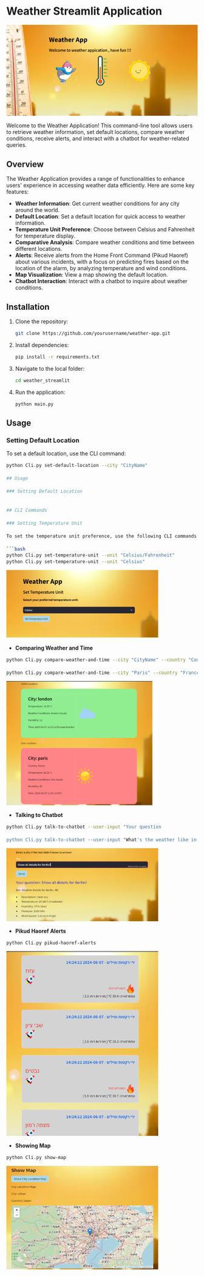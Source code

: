 # Weather Streamlit Application

![Weather App](screenshot/welcome.png)

Welcome to the Weather Application! This command-line tool allows users to retrieve weather information, set default locations, compare weather conditions, receive alerts, and interact with a chatbot for weather-related queries.

## Overview

The Weather Application provides a range of functionalities to enhance users' experience in accessing weather data efficiently. Here are some key features:

- **Weather Information**: Get current weather conditions for any city around the world.
- **Default Location**: Set a default location for quick access to weather information.
- **Temperature Unit Preference**: Choose between Celsius and Fahrenheit for temperature display.
- **Comparative Analysis**: Compare weather conditions and time between different locations.
- **Alerts**: Receive alerts from the Home Front Command (Pikud Haoref) about various incidents, with a focus on predicting fires based on the location of the alarm, by analyzing temperature and wind conditions.
- **Map Visualization**: View a map showing the default location.
- **Chatbot Interaction**: Interact with a chatbot to inquire about weather conditions.

## Installation

1. Clone the repository:

    ```bash
    git clone https://github.com/yourusername/weather-app.git
    ```

2. Install dependencies:

    ```bash
    pip install -r requirements.txt
    ```

3. Navigate to the local folder:

    ```bash
    cd weather_streamlit
    ```

4. Run the application:

    ```bash
    python main.py
    ```

## Usage

### Setting Default Location

To set a default location, use the CLI command:

```bash
python Cli.py set-default-location --city "CityName"

## Usage

### Setting Default Location


## CLI Commands

### Setting Temperature Unit

To set the temperature unit preference, use the following CLI commands:

```bash
python Cli.py set-temperature-unit --unit "Celsius/Fahrenheit"
python Cli.py set-temperature-unit --unit "Celsius"
```
<img src="screenshot/settemp.png" alt="Weather App" width="400">

- **Comparing Weather and Time**
```bash
python Cli.py compare-weather-and-time --city "CityName" --country "CountryName" --timezone "Timezone"

python Cli.py compare-weather-and-time --city "Paris" --country "France" --timezone "Europe/London"

```
<img src="screenshot/compare.png" alt="Weather App" width="400">

- **Talking to Chatbot**
```bash
python Cli.py talk-to-chatbot --user-input "Your question 

python Cli.py talk-to-chatbot --user-input "What's the weather like in Tokyo?"

```
<img src="screenshot/chatbot.png" alt="Weather App" width="400">

- **Pikud Haoref Alerts**
```bash
python Cli.py pikud-haoref-alerts 
```
<img src="screenshot/pikud haoref.png" alt="Weather App" width="400">

- **Showing Map**
```bash
python Cli.py show-map
```
<img src="screenshot/map.png" alt="Weather App" width="400">